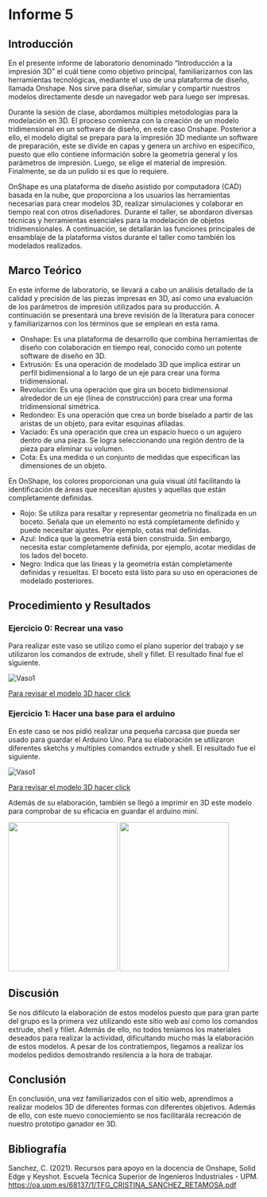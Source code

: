 ﻿# Informe 5

## Introducción

En el presente informe de laboratorio denominado “Introducción a la impresión 3D” el cuál tiene como objetivo principal, familiarizarnos con las herramientas tecnológicas, mediante el uso de una plataforma de diseño, llamada Onshape. Nos sirve para  diseñar, simular y compartir nuestros modelos directamente desde un navegador web para luego ser impresas.

Durante la sesión de clase, abordamos múltiples metodologías para la modelación en 3D. El proceso comienza con la creación de un modelo tridimensional en un software de diseño, en este caso Onshape. Posterior a ello, el modelo digital se prepara para la impresión 3D mediante un software de preparación, este se divide en capas y genera un archivo en específico, puesto que ello contiene información sobre la geometría general y los parámetros de impresión. Luego, se elige el material de impresión. Finalmente, se da un pulido si es que lo requiere. 

OnShape es una plataforma de diseño asistido por computadora (CAD) basada en la nube, que proporciona a los usuarios las herramientas necesarias para crear modelos 3D, realizar simulaciones y colaborar en tiempo real con otros diseñadores. Durante el taller, se abordaron diversas técnicas y herramientas esenciales para la modelación de objetos tridimensionales. A continuación, se detallarán las funciones principales de ensamblaje de la plataforma vistos durante el taller como también los modelados realizados.

## Marco Teórico

En este informe de laboratorio, se llevará a cabo un análisis detallado de la calidad y precisión de las piezas impresas en 3D, así como una evaluación de los parámetros de impresión utilizados para su producción. A continuación se presentará una breve revisión de la literatura para conocer y familiarizarnos con los términos que se emplean en esta rama.

- Onshape: Es una plataforma de desarrollo que combina herramientas de diseño con colaboración en tiempo real, conocido como un potente software de diseño en 3D.
- Extrusión: Es una operación de modelado 3D que implica estirar un perfil bidimensional a lo largo de un eje para crear una forma tridimensional.
- Revolución: Es una operación que gira un boceto bidimensional alrededor de un eje (línea de construcción) para crear una forma tridimensional simétrica.
- Redondeo: Es una operación que crea un borde biselado a partir de las aristas de un objeto, para evitar esquinas afiladas.
- Vaciado: Es una operación que crea un espacio hueco o un agujero dentro de una pieza. Se logra seleccionando una región dentro de la pieza para eliminar su volumen.
- Cota: Es una medida o un conjunto de medidas que especifican las dimensiones de un objeto.

En OnShape, los colores proporcionan una guía visual útil facilitando la identificación de áreas que necesitan ajustes y aquellas que están completamente definidas.

- Rojo: Se utiliza para resaltar y representar geometría no finalizada en un boceto. Señala que un elemento no está completamente definido y puede necesitar ajustes. Por ejemplo, cotas mal definidas.
- Azul: Indica que la geometría está bien construida. Sin embargo, necesita estar completamente definida, por ejemplo, acotar medidas de los lados del boceto.
- Negro: Indica que las líneas y la geometría están completamente definidas y resueltas. El boceto está listo para su uso en operaciones de modelado posteriores.

## Procedimiento y Resultados

### Ejercicio 0: Recrear una vaso

Para realizar este vaso se utilizo como el plano superior del trabajo y se utilizaron los comandos de extrude, shell y fillet. El resultado final fue el siguiente.

![Vaso1](https://github.com/sebastianfranco1342/FundamentosdeDisenoGrupo6/blob/main/Carpetas%20del%20Proyecto/Im%C3%A1genes/Lab5_Vaso.png?raw=true)

[Para revisar el modelo 3D hacer click](https://github.com/sebastianfranco1342/FundamentosdeDisenoGrupo6/blob/main/Carpetas%20del%20Proyecto/Hardware/Vaso_1.stl)

### Ejercicio 1: Hacer una base para el arduino

En este caso se nos pidió realizar una pequeña carcasa que pueda ser usado para guardar el Arduino Uno. Para su elaboración se utilizaron diferentes sketchs y multiples comandos extrude y shell. El resultado fue el siguiente.

![Vaso1](https://github.com/sebastianfranco1342/FundamentosdeDisenoGrupo6/blob/main/Carpetas%20del%20Proyecto/Im%C3%A1genes/Lab5_Arduino.png?raw=true)

[Para revisar el modelo 3D hacer click](https://github.com/sebastianfranco1342/FundamentosdeDisenoGrupo6/blob/main/Carpetas%20del%20Proyecto/Hardware/Carcasa_Arduino.stl)

Además de su elaboración, también se llegó a imprimir en 3D este modelo para comprobar de su eficacia en guardar el arduino mini.

<p float="left">  <img src="https://github.com/sebastianfranco1342/FundamentosdeDisenoGrupo6/blob/main/Carpetas%20del%20Proyecto/Im%C3%A1genes/Lab5_Ard1.jpg?raw=true" width="220" height="300" />  <img src="https://github.com/sebastianfranco1342/FundamentosdeDisenoGrupo6/blob/main/Carpetas%20del%20Proyecto/Im%C3%A1genes/Lab5_Ard2.jpg?raw=true" width="220" height="300" />  </p>

## Discusión

Se nos difilcuto la elaboración de estos modelos puesto que para gran parte del grupo es la primera vez utilizando este sitio web así como los comandos extrude, shell y fillet. Además de ello, no todos teníamos los materiales deseados para realizar la actividad, dificultando mucho más la elaboración de estos modelos. A pesar de los contratiempos, llegamos a realizar los modelos pedidos demostrando resilencia a la hora de trabajar.

## Conclusión

En conclusión, una vez familiarizados con el sitio web, aprendimos a realizar modelos 3D de diferentes formas con diferentes objetivos. Además de ello, con este nuevo conociemiento se nos facilitarála recreación de nuestro prototipo ganador en 3D.

<!DOCTYPE html>
<html lang="en">
<head>
    <meta charset="UTF-8">
    <meta name="viewport" content="width=device-width, initial-scale=1.0">
    <title>3D Viewer</title>
    <script src="https://cdnjs.cloudflare.com/ajax/libs/three.js/r128/three.min.js"></script>
</head>
<body>
    <script>
        // Your Three.js code to load and display the 3D model
    </script>
</body>
</html>

## Bibliografía

Sanchez, C. (2021). Recursos para apoyo en la docencia de Onshape, Solid Edge y Keyshot. Escuela Técnica Superior de Ingenieros Industriales - UPM. https://oa.upm.es/68137/1/TFG_CRISTINA_SANCHEZ_RETAMOSA.pdf
